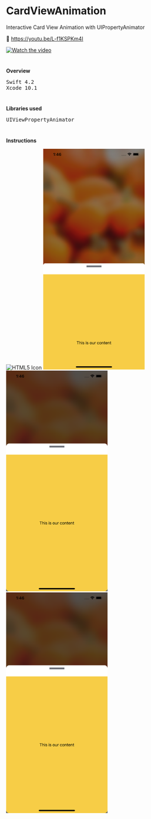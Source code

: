 # CardViewAnimation
Interactive Card View Animation with UIPropertyAnimator

📱 https://youtu.be/L-f1KSPKm4I

[![Watch the video](https://camo.githubusercontent.com/2e86e55dbf200faa4d72afbb40993af609857354/68747470733a2f2f696d672e796f75747562652e636f6d2f76692f4c2d66314b53504b6d34492f302e6a7067)](https://youtu.be/L-f1KSPKm4I)

<h1></h1>

<b>Overview</b>
<pre>
Swift 4.2
Xcode 10.1
</pre>

<h1></h1>

<b>Libraries used</b>
<pre>
UIViewPropertyAnimator
</pre>

<h1></h1>

<b>Instructions</b>

<img src="https://github.com/obadasemary/CardViewAnimation/blob/master/CardViewAnimation/ProjectImages/Simulator%20Screen%20Shot%20-%20iPhone%20XS%20Max%20-%202018-12-18%20at%2013.46.07.png" alt="HTML5 Icon" width="276" height="598"> <img src="https://github.com/obadasemary/CardViewAnimation/blob/master/CardViewAnimation/ProjectImages/Simulator%20Screen%20Shot%20-%20iPhone%20XS%20Max%20-%202018-12-18%20at%2013.46.10.png" alt="HTML5 Icon" width="276" height="598">
<img src="https://github.com/obadasemary/CardViewAnimation/blob/master/CardViewAnimation/ProjectImages/Simulator%20Screen%20Shot%20-%20iPhone%20XS%20Max%20-%202018-12-18%20at%2013.46.12.png" alt="HTML5 Icon" width="276" height="598"> <img src="https://github.com/obadasemary/CardViewAnimation/blob/master/CardViewAnimation/ProjectImages/Simulator%20Screen%20Shot%20-%20iPhone%20XS%20Max%20-%202018-12-18%20at%2013.46.13.png" alt="HTML5 Icon" width="276" height="598">

